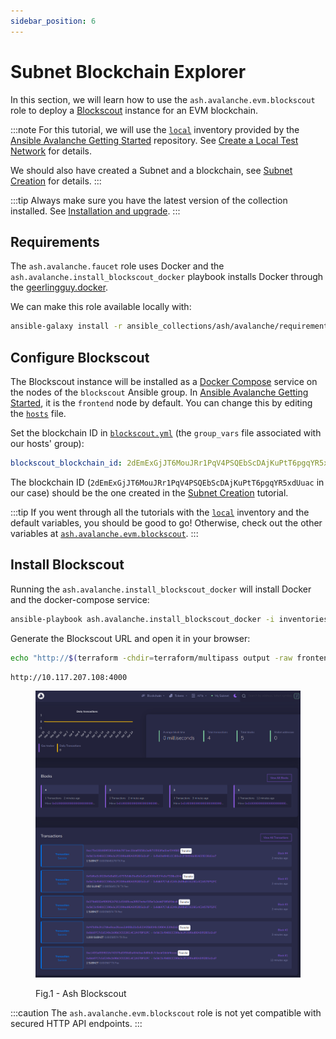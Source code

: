 ```yaml
---
sidebar_position: 6
---
```


# Subnet Blockchain Explorer

In this section, we will learn how to use the `ash.avalanche.evm.blockscout` role to deploy a [Blockscout](https://www.blockscout.com/) instance for an EVM blockchain.

:::note
For this tutorial, we will use the [`local`](https://github.com/AshAvalanche/ansible-avalanche-getting-started/tree/main/inventories/local) inventory provided by the [Ansible Avalanche Getting Started](https://github.com/AshAvalanche/ansible-avalanche-getting-started) repository. See [Create a Local Test Network](./local-test-network) for details.

We should also have created a Subnet and a blockchain, see [Subnet Creation](/docs/toolkit/ansible-avalanche-collection/tutorials/subnet-creation) for details.
:::

:::tip
Always make sure you have the latest version of the collection installed. See [Installation and upgrade](/docs/toolkit/ansible-avalanche-collection/installation).
:::

## Requirements

The `ash.avalanche.faucet` role uses Docker and the `ash.avalanche.install_blockscout_docker` playbook installs Docker through the [geerlingguy.docker](https://galaxy.ansible.com/geerlingguy/docker).

We can make this role available locally with:

```bash
ansible-galaxy install -r ansible_collections/ash/avalanche/requirements.yml
```

## Configure Blockscout

The Blockscout instance will be installed as a [Docker Compose](https://docs.docker.com/compose/) service on the nodes of the `blockscout` Ansible group. In [Ansible Avalanche Getting Started](https://github.com/AshAvalanche/ansible-avalanche-getting-started), it is the `frontend` node by default. You can change this by editing the [`hosts`](https://github.com/AshAvalanche/ansible-avalanche-getting-started/blob/main/inventories/local/hosts) file.

Set the blockchain ID in [`blockscout.yml`](https://github.com/AshAvalanche/ansible-avalanche-getting-started/tree/main/inventories/local/group_vars/blockscout.yml) (the `group_vars` file associated with our hosts' group):

```yaml title="inventories/local/group_vars/blockscout.yml"
blockscout_blockchain_id: 2dEmExGjJT6MouJRr1PqV4PSQEbScDAjKuPtT6pgqYR5xdUuac
```

The blockchain ID (`2dEmExGjJT6MouJRr1PqV4PSQEbScDAjKuPtT6pgqYR5xdUuac` in our case) should be the one created in the [Subnet Creation](/docs/toolkit/ansible-avalanche-collection/tutorials/subnet-creation) tutorial.

:::tip
If you went through all the tutorials with the [`local`](https://github.com/AshAvalanche/ansible-avalanche-getting-started/tree/main/inventories/local) inventory and the default variables, you should be good to go! Otherwise, check out the other variables at [`ash.avalanche.evm.blockscout`](/docs/toolkit/ansible-avalanche-collection/reference/roles/avalanche-evm-blockscout).
:::

## Install Blockscout

Running the `ash.avalanche.install_blockscout_docker` will install Docker and the docker-compose service:

```bash
ansible-playbook ash.avalanche.install_blockscout_docker -i inventories/local
```

Generate the Blockscout URL and open it in your browser:

```bash title="Command"
echo "http://$(terraform -chdir=terraform/multipass output -raw frontend_ip):4000"
```

```bash title="Sample output"
http://10.117.207.108:4000
```

<figure>

![Ash Blockscout](/img/ash-blockscout.png)

<figcaption style={{textAlign: 'center'}}>Fig.1 - Ash Blockscout</figcaption>
</figure>

:::caution
The `ash.avalanche.evm.blockscout` role is not yet compatible with secured HTTP API endpoints.
:::
